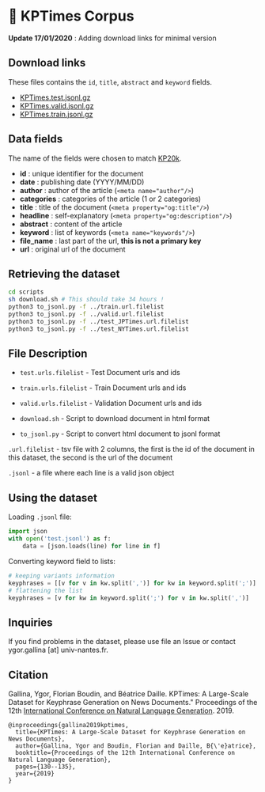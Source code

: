 # 📰 KPTimes Corpus

**Update 17/01/2020** : Adding download links for minimal version

## Download links

These files contains the `id`, `title`, `abstract` and `keyword` fields.
* [KPTimes.test.jsonl.gz](https://drive.google.com/open?id=1LSREXfJxAK2jbzzvXYUvXufPdvL_Aq1J)
* [KPTimes.valid.jsonl.gz](https://drive.google.com/open?id=1XgVZbIw0Cbs2ZczBj2-tUKg3Z2whi5Zm)
* [KPTimes.train.jsonl.gz](https://drive.google.com/open?id=12chZA87VUviFyOh1qWs8DI33hbjKsKiv)

## Data fields

The name of the fields were chosen to match [KP20k](https://github.com/memray/seq2seq-keyphrase#data).

* **id** : unique identifier for the document
* **date** : publishing date (YYYY/MM/DD)
* **author** : author of the article (`<meta name="author"/>`)
* **categories** : categories of the article (1 or 2 categories)
* **title** : title of the document (`<meta property="og:title"/>`)
* **headline** : self-explanatory (`<meta property="og:description"/>`)
* **abstract** : content of the article
* **keyword** : list of keywords (`<meta name="keywords"/>`)
* **file_name** : last part of the url, **this is not a primary key**
* **url** : original url of the document


## Retrieving the dataset

```sh
cd scripts
sh download.sh # This should take 34 hours !
python3 to_jsonl.py -f ../train.url.filelist
python3 to_jsonl.py -f ../valid.url.filelist
python3 to_jsonl.py -f ../test_JPTimes.url.filelist
python3 to_jsonl.py -f ../test_NYTimes.url.filelist
```


## File Description

- `test.urls.filelist` - Test Document urls and ids
- `train.urls.filelist` - Train Document urls and ids
- `valid.urls.filelist` - Validation Document urls and ids

- `download.sh` - Script to download document in html format
- `to_jsonl.py` - Script to convert html document to jsonl format

`.url.filelist` - tsv file with 2 columns, the first is the id of the document in this dataset, the second is the url of the document

`.jsonl` - a file where each line is a valid json object


## Using the dataset

Loading `.jsonl` file:

```python
import json
with open('test.jsonl') as f:
    data = [json.loads(line) for line in f]
```

Converting keyword field to lists:
```python
# keeping variants information
keyphrases = [[v for v in kw.split(',')] for kw in keyword.split(';')]
# flattening the list
keyphrases = [v for kw in keyword.split(';') for v in kw.split(',')]
```


## Inquiries

If you find problems in the dataset, please use file an Issue or contact ygor.gallina [at] univ-nantes.fr.

## Citation

Gallina, Ygor, Florian Boudin, and Béatrice Daille.
KPTimes: A Large-Scale Dataset for Keyphrase Generation on News Documents."
Proceedings of the 12th [International Conference on Natural Language Generation](https://www.inlg2019.com/). 2019.

```
@inproceedings{gallina2019kptimes,
  title={KPTimes: A Large-Scale Dataset for Keyphrase Generation on News Documents},
  author={Gallina, Ygor and Boudin, Florian and Daille, B{\'e}atrice},
  booktitle={Proceedings of the 12th International Conference on Natural Language Generation},
  pages={130--135},
  year={2019}
}
```

